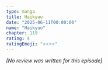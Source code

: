 ```yaml
---
type: manga
title: Haikyuu
date: "2025-06-11T00:00:00"
name: "Haikyuu"
chapter: 119
rating: 4
ratingEmoji: "⭐️⭐️⭐️⭐️"
---
```


_[No review was written for this episode]_
